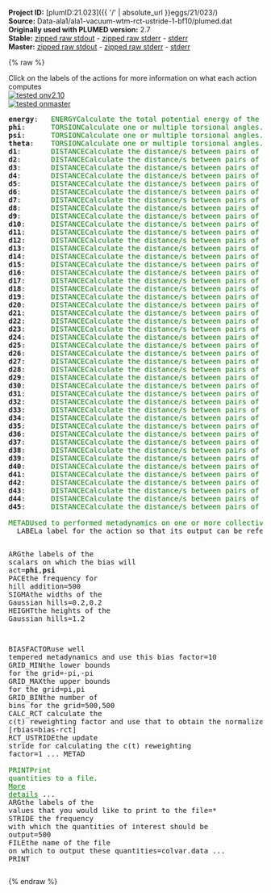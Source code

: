 **Project ID:** [plumID:21.023]({{ '/' | absolute_url }}eggs/21/023/)  
**Source:** Data-ala1/ala1-vacuum-wtm-rct-ustride-1-bf10/plumed.dat  
**Originally used with PLUMED version:** 2.7  
**Stable:** [zipped raw stdout](plumed.dat.plumed.stdout.txt.zip) - [zipped raw stderr](plumed.dat.plumed.stderr.txt.zip) - [stderr](plumed.dat.plumed.stderr)  
**Master:** [zipped raw stdout](plumed.dat.plumed_master.stdout.txt.zip) - [zipped raw stderr](plumed.dat.plumed_master.stderr.txt.zip) - [stderr](plumed.dat.plumed_master.stderr)  

{% raw %}
<div class="plumedpreheader">
<div class="headerInfo" id="value_details_data/Data-ala1/ala1-vacuum-wtm-rct-ustride-1-bf10/plumed.dat"> Click on the labels of the actions for more information on what each action computes </div>
<div class="containerBadge">
<div class="headerBadge"><a href="plumed.dat.plumed.stderr"><img src="https://img.shields.io/badge/v2.10-passing-green.svg" alt="tested onv2.10" /></a></div>
<div class="headerBadge"><a href="plumed.dat.plumed_master.stderr"><img src="https://img.shields.io/badge/master-passing-green.svg" alt="tested onmaster" /></a></div>
</div>
</div>
<pre class="plumedlisting">
<b name="data/Data-ala1/ala1-vacuum-wtm-rct-ustride-1-bf10/plumed.datenergy" onclick='showPath("data/Data-ala1/ala1-vacuum-wtm-rct-ustride-1-bf10/plumed.dat","data/Data-ala1/ala1-vacuum-wtm-rct-ustride-1-bf10/plumed.datenergy","data/Data-ala1/ala1-vacuum-wtm-rct-ustride-1-bf10/plumed.datenergy","brown")'>energy</b>:   <span class="plumedtooltip" style="color:green">ENERGY<span class="right">Calculate the total potential energy of the simulation box. <a href="https://www.plumed.org/doc-master/user-doc/html/ENERGY" style="color:green">More details</a><i></i></span></span>
<span style="display:none;" id="data/Data-ala1/ala1-vacuum-wtm-rct-ustride-1-bf10/plumed.datenergy">The ENERGY action with label <b>energy</b> calculates something</span><b name="data/Data-ala1/ala1-vacuum-wtm-rct-ustride-1-bf10/plumed.datphi" onclick='showPath("data/Data-ala1/ala1-vacuum-wtm-rct-ustride-1-bf10/plumed.dat","data/Data-ala1/ala1-vacuum-wtm-rct-ustride-1-bf10/plumed.datphi","data/Data-ala1/ala1-vacuum-wtm-rct-ustride-1-bf10/plumed.datphi","brown")'>phi</b>:      <span class="plumedtooltip" style="color:green">TORSION<span class="right">Calculate one or multiple torsional angles. <a href="https://www.plumed.org/doc-master/user-doc/html/TORSION" style="color:green">More details</a><i></i></span></span> <span class="plumedtooltip">ATOMS<span class="right">the four atoms involved in the torsional angle<i></i></span></span>=5,7,9,15    <span class="plumedtooltip">NOPBC<span class="right"> ignore the periodic boundary conditions when calculating distances<i></i></span></span>
<span style="display:none;" id="data/Data-ala1/ala1-vacuum-wtm-rct-ustride-1-bf10/plumed.datphi">The TORSION action with label <b>phi</b> calculates the following quantities:<table  align="center" frame="void" width="95%" cellpadding="5%"><tr><td width="5%"><b> Quantity </b>  </td><td><b> Description </b> </td></tr><tr><td width="5%">phi.value</td><td>the TORSION involving these atoms</td></tr></table></span><b name="data/Data-ala1/ala1-vacuum-wtm-rct-ustride-1-bf10/plumed.datpsi" onclick='showPath("data/Data-ala1/ala1-vacuum-wtm-rct-ustride-1-bf10/plumed.dat","data/Data-ala1/ala1-vacuum-wtm-rct-ustride-1-bf10/plumed.datpsi","data/Data-ala1/ala1-vacuum-wtm-rct-ustride-1-bf10/plumed.datpsi","brown")'>psi</b>:      <span class="plumedtooltip" style="color:green">TORSION<span class="right">Calculate one or multiple torsional angles. <a href="https://www.plumed.org/doc-master/user-doc/html/TORSION" style="color:green">More details</a><i></i></span></span> <span class="plumedtooltip">ATOMS<span class="right">the four atoms involved in the torsional angle<i></i></span></span>=7,9,15,17   <span class="plumedtooltip">NOPBC<span class="right"> ignore the periodic boundary conditions when calculating distances<i></i></span></span>
<span style="display:none;" id="data/Data-ala1/ala1-vacuum-wtm-rct-ustride-1-bf10/plumed.datpsi">The TORSION action with label <b>psi</b> calculates the following quantities:<table  align="center" frame="void" width="95%" cellpadding="5%"><tr><td width="5%"><b> Quantity </b>  </td><td><b> Description </b> </td></tr><tr><td width="5%">psi.value</td><td>the TORSION involving these atoms</td></tr></table></span><b name="data/Data-ala1/ala1-vacuum-wtm-rct-ustride-1-bf10/plumed.dattheta" onclick='showPath("data/Data-ala1/ala1-vacuum-wtm-rct-ustride-1-bf10/plumed.dat","data/Data-ala1/ala1-vacuum-wtm-rct-ustride-1-bf10/plumed.dattheta","data/Data-ala1/ala1-vacuum-wtm-rct-ustride-1-bf10/plumed.dattheta","brown")'>theta</b>:    <span class="plumedtooltip" style="color:green">TORSION<span class="right">Calculate one or multiple torsional angles. <a href="https://www.plumed.org/doc-master/user-doc/html/TORSION" style="color:green">More details</a><i></i></span></span> <span class="plumedtooltip">ATOMS<span class="right">the four atoms involved in the torsional angle<i></i></span></span>=6,5,7,9     <span class="plumedtooltip">NOPBC<span class="right"> ignore the periodic boundary conditions when calculating distances<i></i></span></span>
<span style="display:none;" id="data/Data-ala1/ala1-vacuum-wtm-rct-ustride-1-bf10/plumed.dattheta">The TORSION action with label <b>theta</b> calculates the following quantities:<table  align="center" frame="void" width="95%" cellpadding="5%"><tr><td width="5%"><b> Quantity </b>  </td><td><b> Description </b> </td></tr><tr><td width="5%">theta.value</td><td>the TORSION involving these atoms</td></tr></table></span><b name="data/Data-ala1/ala1-vacuum-wtm-rct-ustride-1-bf10/plumed.datd1" onclick='showPath("data/Data-ala1/ala1-vacuum-wtm-rct-ustride-1-bf10/plumed.dat","data/Data-ala1/ala1-vacuum-wtm-rct-ustride-1-bf10/plumed.datd1","data/Data-ala1/ala1-vacuum-wtm-rct-ustride-1-bf10/plumed.datd1","brown")'>d1</b>:       <span class="plumedtooltip" style="color:green">DISTANCE<span class="right">Calculate the distance/s between pairs of atoms. <a href="https://www.plumed.org/doc-master/user-doc/html/DISTANCE" style="color:green">More details</a><i></i></span></span> <span class="plumedtooltip">ATOMS<span class="right">the pair of atom that we are calculating the distance between<i></i></span></span>=2,5        <span class="plumedtooltip">NOPBC<span class="right"> ignore the periodic boundary conditions when calculating distances<i></i></span></span>
<span style="display:none;" id="data/Data-ala1/ala1-vacuum-wtm-rct-ustride-1-bf10/plumed.datd1">The DISTANCE action with label <b>d1</b> calculates the following quantities:<table  align="center" frame="void" width="95%" cellpadding="5%"><tr><td width="5%"><b> Quantity </b>  </td><td><b> Description </b> </td></tr><tr><td width="5%">d1.value</td><td>the DISTANCE between this pair of atoms</td></tr></table></span><b name="data/Data-ala1/ala1-vacuum-wtm-rct-ustride-1-bf10/plumed.datd2" onclick='showPath("data/Data-ala1/ala1-vacuum-wtm-rct-ustride-1-bf10/plumed.dat","data/Data-ala1/ala1-vacuum-wtm-rct-ustride-1-bf10/plumed.datd2","data/Data-ala1/ala1-vacuum-wtm-rct-ustride-1-bf10/plumed.datd2","brown")'>d2</b>:       <span class="plumedtooltip" style="color:green">DISTANCE<span class="right">Calculate the distance/s between pairs of atoms. <a href="https://www.plumed.org/doc-master/user-doc/html/DISTANCE" style="color:green">More details</a><i></i></span></span> <span class="plumedtooltip">ATOMS<span class="right">the pair of atom that we are calculating the distance between<i></i></span></span>=2,6        <span class="plumedtooltip">NOPBC<span class="right"> ignore the periodic boundary conditions when calculating distances<i></i></span></span>
<span style="display:none;" id="data/Data-ala1/ala1-vacuum-wtm-rct-ustride-1-bf10/plumed.datd2">The DISTANCE action with label <b>d2</b> calculates the following quantities:<table  align="center" frame="void" width="95%" cellpadding="5%"><tr><td width="5%"><b> Quantity </b>  </td><td><b> Description </b> </td></tr><tr><td width="5%">d2.value</td><td>the DISTANCE between this pair of atoms</td></tr></table></span><b name="data/Data-ala1/ala1-vacuum-wtm-rct-ustride-1-bf10/plumed.datd3" onclick='showPath("data/Data-ala1/ala1-vacuum-wtm-rct-ustride-1-bf10/plumed.dat","data/Data-ala1/ala1-vacuum-wtm-rct-ustride-1-bf10/plumed.datd3","data/Data-ala1/ala1-vacuum-wtm-rct-ustride-1-bf10/plumed.datd3","brown")'>d3</b>:       <span class="plumedtooltip" style="color:green">DISTANCE<span class="right">Calculate the distance/s between pairs of atoms. <a href="https://www.plumed.org/doc-master/user-doc/html/DISTANCE" style="color:green">More details</a><i></i></span></span> <span class="plumedtooltip">ATOMS<span class="right">the pair of atom that we are calculating the distance between<i></i></span></span>=2,7        <span class="plumedtooltip">NOPBC<span class="right"> ignore the periodic boundary conditions when calculating distances<i></i></span></span>
<span style="display:none;" id="data/Data-ala1/ala1-vacuum-wtm-rct-ustride-1-bf10/plumed.datd3">The DISTANCE action with label <b>d3</b> calculates the following quantities:<table  align="center" frame="void" width="95%" cellpadding="5%"><tr><td width="5%"><b> Quantity </b>  </td><td><b> Description </b> </td></tr><tr><td width="5%">d3.value</td><td>the DISTANCE between this pair of atoms</td></tr></table></span><b name="data/Data-ala1/ala1-vacuum-wtm-rct-ustride-1-bf10/plumed.datd4" onclick='showPath("data/Data-ala1/ala1-vacuum-wtm-rct-ustride-1-bf10/plumed.dat","data/Data-ala1/ala1-vacuum-wtm-rct-ustride-1-bf10/plumed.datd4","data/Data-ala1/ala1-vacuum-wtm-rct-ustride-1-bf10/plumed.datd4","brown")'>d4</b>:       <span class="plumedtooltip" style="color:green">DISTANCE<span class="right">Calculate the distance/s between pairs of atoms. <a href="https://www.plumed.org/doc-master/user-doc/html/DISTANCE" style="color:green">More details</a><i></i></span></span> <span class="plumedtooltip">ATOMS<span class="right">the pair of atom that we are calculating the distance between<i></i></span></span>=2,9        <span class="plumedtooltip">NOPBC<span class="right"> ignore the periodic boundary conditions when calculating distances<i></i></span></span>
<span style="display:none;" id="data/Data-ala1/ala1-vacuum-wtm-rct-ustride-1-bf10/plumed.datd4">The DISTANCE action with label <b>d4</b> calculates the following quantities:<table  align="center" frame="void" width="95%" cellpadding="5%"><tr><td width="5%"><b> Quantity </b>  </td><td><b> Description </b> </td></tr><tr><td width="5%">d4.value</td><td>the DISTANCE between this pair of atoms</td></tr></table></span><b name="data/Data-ala1/ala1-vacuum-wtm-rct-ustride-1-bf10/plumed.datd5" onclick='showPath("data/Data-ala1/ala1-vacuum-wtm-rct-ustride-1-bf10/plumed.dat","data/Data-ala1/ala1-vacuum-wtm-rct-ustride-1-bf10/plumed.datd5","data/Data-ala1/ala1-vacuum-wtm-rct-ustride-1-bf10/plumed.datd5","brown")'>d5</b>:       <span class="plumedtooltip" style="color:green">DISTANCE<span class="right">Calculate the distance/s between pairs of atoms. <a href="https://www.plumed.org/doc-master/user-doc/html/DISTANCE" style="color:green">More details</a><i></i></span></span> <span class="plumedtooltip">ATOMS<span class="right">the pair of atom that we are calculating the distance between<i></i></span></span>=2,11       <span class="plumedtooltip">NOPBC<span class="right"> ignore the periodic boundary conditions when calculating distances<i></i></span></span>
<span style="display:none;" id="data/Data-ala1/ala1-vacuum-wtm-rct-ustride-1-bf10/plumed.datd5">The DISTANCE action with label <b>d5</b> calculates the following quantities:<table  align="center" frame="void" width="95%" cellpadding="5%"><tr><td width="5%"><b> Quantity </b>  </td><td><b> Description </b> </td></tr><tr><td width="5%">d5.value</td><td>the DISTANCE between this pair of atoms</td></tr></table></span><b name="data/Data-ala1/ala1-vacuum-wtm-rct-ustride-1-bf10/plumed.datd6" onclick='showPath("data/Data-ala1/ala1-vacuum-wtm-rct-ustride-1-bf10/plumed.dat","data/Data-ala1/ala1-vacuum-wtm-rct-ustride-1-bf10/plumed.datd6","data/Data-ala1/ala1-vacuum-wtm-rct-ustride-1-bf10/plumed.datd6","brown")'>d6</b>:       <span class="plumedtooltip" style="color:green">DISTANCE<span class="right">Calculate the distance/s between pairs of atoms. <a href="https://www.plumed.org/doc-master/user-doc/html/DISTANCE" style="color:green">More details</a><i></i></span></span> <span class="plumedtooltip">ATOMS<span class="right">the pair of atom that we are calculating the distance between<i></i></span></span>=2,15       <span class="plumedtooltip">NOPBC<span class="right"> ignore the periodic boundary conditions when calculating distances<i></i></span></span>
<span style="display:none;" id="data/Data-ala1/ala1-vacuum-wtm-rct-ustride-1-bf10/plumed.datd6">The DISTANCE action with label <b>d6</b> calculates the following quantities:<table  align="center" frame="void" width="95%" cellpadding="5%"><tr><td width="5%"><b> Quantity </b>  </td><td><b> Description </b> </td></tr><tr><td width="5%">d6.value</td><td>the DISTANCE between this pair of atoms</td></tr></table></span><b name="data/Data-ala1/ala1-vacuum-wtm-rct-ustride-1-bf10/plumed.datd7" onclick='showPath("data/Data-ala1/ala1-vacuum-wtm-rct-ustride-1-bf10/plumed.dat","data/Data-ala1/ala1-vacuum-wtm-rct-ustride-1-bf10/plumed.datd7","data/Data-ala1/ala1-vacuum-wtm-rct-ustride-1-bf10/plumed.datd7","brown")'>d7</b>:       <span class="plumedtooltip" style="color:green">DISTANCE<span class="right">Calculate the distance/s between pairs of atoms. <a href="https://www.plumed.org/doc-master/user-doc/html/DISTANCE" style="color:green">More details</a><i></i></span></span> <span class="plumedtooltip">ATOMS<span class="right">the pair of atom that we are calculating the distance between<i></i></span></span>=2,16       <span class="plumedtooltip">NOPBC<span class="right"> ignore the periodic boundary conditions when calculating distances<i></i></span></span>
<span style="display:none;" id="data/Data-ala1/ala1-vacuum-wtm-rct-ustride-1-bf10/plumed.datd7">The DISTANCE action with label <b>d7</b> calculates the following quantities:<table  align="center" frame="void" width="95%" cellpadding="5%"><tr><td width="5%"><b> Quantity </b>  </td><td><b> Description </b> </td></tr><tr><td width="5%">d7.value</td><td>the DISTANCE between this pair of atoms</td></tr></table></span><b name="data/Data-ala1/ala1-vacuum-wtm-rct-ustride-1-bf10/plumed.datd8" onclick='showPath("data/Data-ala1/ala1-vacuum-wtm-rct-ustride-1-bf10/plumed.dat","data/Data-ala1/ala1-vacuum-wtm-rct-ustride-1-bf10/plumed.datd8","data/Data-ala1/ala1-vacuum-wtm-rct-ustride-1-bf10/plumed.datd8","brown")'>d8</b>:       <span class="plumedtooltip" style="color:green">DISTANCE<span class="right">Calculate the distance/s between pairs of atoms. <a href="https://www.plumed.org/doc-master/user-doc/html/DISTANCE" style="color:green">More details</a><i></i></span></span> <span class="plumedtooltip">ATOMS<span class="right">the pair of atom that we are calculating the distance between<i></i></span></span>=2,17       <span class="plumedtooltip">NOPBC<span class="right"> ignore the periodic boundary conditions when calculating distances<i></i></span></span>
<span style="display:none;" id="data/Data-ala1/ala1-vacuum-wtm-rct-ustride-1-bf10/plumed.datd8">The DISTANCE action with label <b>d8</b> calculates the following quantities:<table  align="center" frame="void" width="95%" cellpadding="5%"><tr><td width="5%"><b> Quantity </b>  </td><td><b> Description </b> </td></tr><tr><td width="5%">d8.value</td><td>the DISTANCE between this pair of atoms</td></tr></table></span><b name="data/Data-ala1/ala1-vacuum-wtm-rct-ustride-1-bf10/plumed.datd9" onclick='showPath("data/Data-ala1/ala1-vacuum-wtm-rct-ustride-1-bf10/plumed.dat","data/Data-ala1/ala1-vacuum-wtm-rct-ustride-1-bf10/plumed.datd9","data/Data-ala1/ala1-vacuum-wtm-rct-ustride-1-bf10/plumed.datd9","brown")'>d9</b>:       <span class="plumedtooltip" style="color:green">DISTANCE<span class="right">Calculate the distance/s between pairs of atoms. <a href="https://www.plumed.org/doc-master/user-doc/html/DISTANCE" style="color:green">More details</a><i></i></span></span> <span class="plumedtooltip">ATOMS<span class="right">the pair of atom that we are calculating the distance between<i></i></span></span>=2,19       <span class="plumedtooltip">NOPBC<span class="right"> ignore the periodic boundary conditions when calculating distances<i></i></span></span>
<span style="display:none;" id="data/Data-ala1/ala1-vacuum-wtm-rct-ustride-1-bf10/plumed.datd9">The DISTANCE action with label <b>d9</b> calculates the following quantities:<table  align="center" frame="void" width="95%" cellpadding="5%"><tr><td width="5%"><b> Quantity </b>  </td><td><b> Description </b> </td></tr><tr><td width="5%">d9.value</td><td>the DISTANCE between this pair of atoms</td></tr></table></span><b name="data/Data-ala1/ala1-vacuum-wtm-rct-ustride-1-bf10/plumed.datd10" onclick='showPath("data/Data-ala1/ala1-vacuum-wtm-rct-ustride-1-bf10/plumed.dat","data/Data-ala1/ala1-vacuum-wtm-rct-ustride-1-bf10/plumed.datd10","data/Data-ala1/ala1-vacuum-wtm-rct-ustride-1-bf10/plumed.datd10","brown")'>d10</b>:      <span class="plumedtooltip" style="color:green">DISTANCE<span class="right">Calculate the distance/s between pairs of atoms. <a href="https://www.plumed.org/doc-master/user-doc/html/DISTANCE" style="color:green">More details</a><i></i></span></span> <span class="plumedtooltip">ATOMS<span class="right">the pair of atom that we are calculating the distance between<i></i></span></span>=5,6        <span class="plumedtooltip">NOPBC<span class="right"> ignore the periodic boundary conditions when calculating distances<i></i></span></span>
<span style="display:none;" id="data/Data-ala1/ala1-vacuum-wtm-rct-ustride-1-bf10/plumed.datd10">The DISTANCE action with label <b>d10</b> calculates the following quantities:<table  align="center" frame="void" width="95%" cellpadding="5%"><tr><td width="5%"><b> Quantity </b>  </td><td><b> Description </b> </td></tr><tr><td width="5%">d10.value</td><td>the DISTANCE between this pair of atoms</td></tr></table></span><b name="data/Data-ala1/ala1-vacuum-wtm-rct-ustride-1-bf10/plumed.datd11" onclick='showPath("data/Data-ala1/ala1-vacuum-wtm-rct-ustride-1-bf10/plumed.dat","data/Data-ala1/ala1-vacuum-wtm-rct-ustride-1-bf10/plumed.datd11","data/Data-ala1/ala1-vacuum-wtm-rct-ustride-1-bf10/plumed.datd11","brown")'>d11</b>:      <span class="plumedtooltip" style="color:green">DISTANCE<span class="right">Calculate the distance/s between pairs of atoms. <a href="https://www.plumed.org/doc-master/user-doc/html/DISTANCE" style="color:green">More details</a><i></i></span></span> <span class="plumedtooltip">ATOMS<span class="right">the pair of atom that we are calculating the distance between<i></i></span></span>=5,7        <span class="plumedtooltip">NOPBC<span class="right"> ignore the periodic boundary conditions when calculating distances<i></i></span></span>
<span style="display:none;" id="data/Data-ala1/ala1-vacuum-wtm-rct-ustride-1-bf10/plumed.datd11">The DISTANCE action with label <b>d11</b> calculates the following quantities:<table  align="center" frame="void" width="95%" cellpadding="5%"><tr><td width="5%"><b> Quantity </b>  </td><td><b> Description </b> </td></tr><tr><td width="5%">d11.value</td><td>the DISTANCE between this pair of atoms</td></tr></table></span><b name="data/Data-ala1/ala1-vacuum-wtm-rct-ustride-1-bf10/plumed.datd12" onclick='showPath("data/Data-ala1/ala1-vacuum-wtm-rct-ustride-1-bf10/plumed.dat","data/Data-ala1/ala1-vacuum-wtm-rct-ustride-1-bf10/plumed.datd12","data/Data-ala1/ala1-vacuum-wtm-rct-ustride-1-bf10/plumed.datd12","brown")'>d12</b>:      <span class="plumedtooltip" style="color:green">DISTANCE<span class="right">Calculate the distance/s between pairs of atoms. <a href="https://www.plumed.org/doc-master/user-doc/html/DISTANCE" style="color:green">More details</a><i></i></span></span> <span class="plumedtooltip">ATOMS<span class="right">the pair of atom that we are calculating the distance between<i></i></span></span>=5,9        <span class="plumedtooltip">NOPBC<span class="right"> ignore the periodic boundary conditions when calculating distances<i></i></span></span>
<span style="display:none;" id="data/Data-ala1/ala1-vacuum-wtm-rct-ustride-1-bf10/plumed.datd12">The DISTANCE action with label <b>d12</b> calculates the following quantities:<table  align="center" frame="void" width="95%" cellpadding="5%"><tr><td width="5%"><b> Quantity </b>  </td><td><b> Description </b> </td></tr><tr><td width="5%">d12.value</td><td>the DISTANCE between this pair of atoms</td></tr></table></span><b name="data/Data-ala1/ala1-vacuum-wtm-rct-ustride-1-bf10/plumed.datd13" onclick='showPath("data/Data-ala1/ala1-vacuum-wtm-rct-ustride-1-bf10/plumed.dat","data/Data-ala1/ala1-vacuum-wtm-rct-ustride-1-bf10/plumed.datd13","data/Data-ala1/ala1-vacuum-wtm-rct-ustride-1-bf10/plumed.datd13","brown")'>d13</b>:      <span class="plumedtooltip" style="color:green">DISTANCE<span class="right">Calculate the distance/s between pairs of atoms. <a href="https://www.plumed.org/doc-master/user-doc/html/DISTANCE" style="color:green">More details</a><i></i></span></span> <span class="plumedtooltip">ATOMS<span class="right">the pair of atom that we are calculating the distance between<i></i></span></span>=5,11       <span class="plumedtooltip">NOPBC<span class="right"> ignore the periodic boundary conditions when calculating distances<i></i></span></span>
<span style="display:none;" id="data/Data-ala1/ala1-vacuum-wtm-rct-ustride-1-bf10/plumed.datd13">The DISTANCE action with label <b>d13</b> calculates the following quantities:<table  align="center" frame="void" width="95%" cellpadding="5%"><tr><td width="5%"><b> Quantity </b>  </td><td><b> Description </b> </td></tr><tr><td width="5%">d13.value</td><td>the DISTANCE between this pair of atoms</td></tr></table></span><b name="data/Data-ala1/ala1-vacuum-wtm-rct-ustride-1-bf10/plumed.datd14" onclick='showPath("data/Data-ala1/ala1-vacuum-wtm-rct-ustride-1-bf10/plumed.dat","data/Data-ala1/ala1-vacuum-wtm-rct-ustride-1-bf10/plumed.datd14","data/Data-ala1/ala1-vacuum-wtm-rct-ustride-1-bf10/plumed.datd14","brown")'>d14</b>:      <span class="plumedtooltip" style="color:green">DISTANCE<span class="right">Calculate the distance/s between pairs of atoms. <a href="https://www.plumed.org/doc-master/user-doc/html/DISTANCE" style="color:green">More details</a><i></i></span></span> <span class="plumedtooltip">ATOMS<span class="right">the pair of atom that we are calculating the distance between<i></i></span></span>=5,15       <span class="plumedtooltip">NOPBC<span class="right"> ignore the periodic boundary conditions when calculating distances<i></i></span></span>
<span style="display:none;" id="data/Data-ala1/ala1-vacuum-wtm-rct-ustride-1-bf10/plumed.datd14">The DISTANCE action with label <b>d14</b> calculates the following quantities:<table  align="center" frame="void" width="95%" cellpadding="5%"><tr><td width="5%"><b> Quantity </b>  </td><td><b> Description </b> </td></tr><tr><td width="5%">d14.value</td><td>the DISTANCE between this pair of atoms</td></tr></table></span><b name="data/Data-ala1/ala1-vacuum-wtm-rct-ustride-1-bf10/plumed.datd15" onclick='showPath("data/Data-ala1/ala1-vacuum-wtm-rct-ustride-1-bf10/plumed.dat","data/Data-ala1/ala1-vacuum-wtm-rct-ustride-1-bf10/plumed.datd15","data/Data-ala1/ala1-vacuum-wtm-rct-ustride-1-bf10/plumed.datd15","brown")'>d15</b>:      <span class="plumedtooltip" style="color:green">DISTANCE<span class="right">Calculate the distance/s between pairs of atoms. <a href="https://www.plumed.org/doc-master/user-doc/html/DISTANCE" style="color:green">More details</a><i></i></span></span> <span class="plumedtooltip">ATOMS<span class="right">the pair of atom that we are calculating the distance between<i></i></span></span>=5,16       <span class="plumedtooltip">NOPBC<span class="right"> ignore the periodic boundary conditions when calculating distances<i></i></span></span>
<span style="display:none;" id="data/Data-ala1/ala1-vacuum-wtm-rct-ustride-1-bf10/plumed.datd15">The DISTANCE action with label <b>d15</b> calculates the following quantities:<table  align="center" frame="void" width="95%" cellpadding="5%"><tr><td width="5%"><b> Quantity </b>  </td><td><b> Description </b> </td></tr><tr><td width="5%">d15.value</td><td>the DISTANCE between this pair of atoms</td></tr></table></span><b name="data/Data-ala1/ala1-vacuum-wtm-rct-ustride-1-bf10/plumed.datd16" onclick='showPath("data/Data-ala1/ala1-vacuum-wtm-rct-ustride-1-bf10/plumed.dat","data/Data-ala1/ala1-vacuum-wtm-rct-ustride-1-bf10/plumed.datd16","data/Data-ala1/ala1-vacuum-wtm-rct-ustride-1-bf10/plumed.datd16","brown")'>d16</b>:      <span class="plumedtooltip" style="color:green">DISTANCE<span class="right">Calculate the distance/s between pairs of atoms. <a href="https://www.plumed.org/doc-master/user-doc/html/DISTANCE" style="color:green">More details</a><i></i></span></span> <span class="plumedtooltip">ATOMS<span class="right">the pair of atom that we are calculating the distance between<i></i></span></span>=5,17       <span class="plumedtooltip">NOPBC<span class="right"> ignore the periodic boundary conditions when calculating distances<i></i></span></span>
<span style="display:none;" id="data/Data-ala1/ala1-vacuum-wtm-rct-ustride-1-bf10/plumed.datd16">The DISTANCE action with label <b>d16</b> calculates the following quantities:<table  align="center" frame="void" width="95%" cellpadding="5%"><tr><td width="5%"><b> Quantity </b>  </td><td><b> Description </b> </td></tr><tr><td width="5%">d16.value</td><td>the DISTANCE between this pair of atoms</td></tr></table></span><b name="data/Data-ala1/ala1-vacuum-wtm-rct-ustride-1-bf10/plumed.datd17" onclick='showPath("data/Data-ala1/ala1-vacuum-wtm-rct-ustride-1-bf10/plumed.dat","data/Data-ala1/ala1-vacuum-wtm-rct-ustride-1-bf10/plumed.datd17","data/Data-ala1/ala1-vacuum-wtm-rct-ustride-1-bf10/plumed.datd17","brown")'>d17</b>:      <span class="plumedtooltip" style="color:green">DISTANCE<span class="right">Calculate the distance/s between pairs of atoms. <a href="https://www.plumed.org/doc-master/user-doc/html/DISTANCE" style="color:green">More details</a><i></i></span></span> <span class="plumedtooltip">ATOMS<span class="right">the pair of atom that we are calculating the distance between<i></i></span></span>=5,19       <span class="plumedtooltip">NOPBC<span class="right"> ignore the periodic boundary conditions when calculating distances<i></i></span></span>
<span style="display:none;" id="data/Data-ala1/ala1-vacuum-wtm-rct-ustride-1-bf10/plumed.datd17">The DISTANCE action with label <b>d17</b> calculates the following quantities:<table  align="center" frame="void" width="95%" cellpadding="5%"><tr><td width="5%"><b> Quantity </b>  </td><td><b> Description </b> </td></tr><tr><td width="5%">d17.value</td><td>the DISTANCE between this pair of atoms</td></tr></table></span><b name="data/Data-ala1/ala1-vacuum-wtm-rct-ustride-1-bf10/plumed.datd18" onclick='showPath("data/Data-ala1/ala1-vacuum-wtm-rct-ustride-1-bf10/plumed.dat","data/Data-ala1/ala1-vacuum-wtm-rct-ustride-1-bf10/plumed.datd18","data/Data-ala1/ala1-vacuum-wtm-rct-ustride-1-bf10/plumed.datd18","brown")'>d18</b>:      <span class="plumedtooltip" style="color:green">DISTANCE<span class="right">Calculate the distance/s between pairs of atoms. <a href="https://www.plumed.org/doc-master/user-doc/html/DISTANCE" style="color:green">More details</a><i></i></span></span> <span class="plumedtooltip">ATOMS<span class="right">the pair of atom that we are calculating the distance between<i></i></span></span>=6,7        <span class="plumedtooltip">NOPBC<span class="right"> ignore the periodic boundary conditions when calculating distances<i></i></span></span>
<span style="display:none;" id="data/Data-ala1/ala1-vacuum-wtm-rct-ustride-1-bf10/plumed.datd18">The DISTANCE action with label <b>d18</b> calculates the following quantities:<table  align="center" frame="void" width="95%" cellpadding="5%"><tr><td width="5%"><b> Quantity </b>  </td><td><b> Description </b> </td></tr><tr><td width="5%">d18.value</td><td>the DISTANCE between this pair of atoms</td></tr></table></span><b name="data/Data-ala1/ala1-vacuum-wtm-rct-ustride-1-bf10/plumed.datd19" onclick='showPath("data/Data-ala1/ala1-vacuum-wtm-rct-ustride-1-bf10/plumed.dat","data/Data-ala1/ala1-vacuum-wtm-rct-ustride-1-bf10/plumed.datd19","data/Data-ala1/ala1-vacuum-wtm-rct-ustride-1-bf10/plumed.datd19","brown")'>d19</b>:      <span class="plumedtooltip" style="color:green">DISTANCE<span class="right">Calculate the distance/s between pairs of atoms. <a href="https://www.plumed.org/doc-master/user-doc/html/DISTANCE" style="color:green">More details</a><i></i></span></span> <span class="plumedtooltip">ATOMS<span class="right">the pair of atom that we are calculating the distance between<i></i></span></span>=6,9        <span class="plumedtooltip">NOPBC<span class="right"> ignore the periodic boundary conditions when calculating distances<i></i></span></span>
<span style="display:none;" id="data/Data-ala1/ala1-vacuum-wtm-rct-ustride-1-bf10/plumed.datd19">The DISTANCE action with label <b>d19</b> calculates the following quantities:<table  align="center" frame="void" width="95%" cellpadding="5%"><tr><td width="5%"><b> Quantity </b>  </td><td><b> Description </b> </td></tr><tr><td width="5%">d19.value</td><td>the DISTANCE between this pair of atoms</td></tr></table></span><b name="data/Data-ala1/ala1-vacuum-wtm-rct-ustride-1-bf10/plumed.datd20" onclick='showPath("data/Data-ala1/ala1-vacuum-wtm-rct-ustride-1-bf10/plumed.dat","data/Data-ala1/ala1-vacuum-wtm-rct-ustride-1-bf10/plumed.datd20","data/Data-ala1/ala1-vacuum-wtm-rct-ustride-1-bf10/plumed.datd20","brown")'>d20</b>:      <span class="plumedtooltip" style="color:green">DISTANCE<span class="right">Calculate the distance/s between pairs of atoms. <a href="https://www.plumed.org/doc-master/user-doc/html/DISTANCE" style="color:green">More details</a><i></i></span></span> <span class="plumedtooltip">ATOMS<span class="right">the pair of atom that we are calculating the distance between<i></i></span></span>=6,11       <span class="plumedtooltip">NOPBC<span class="right"> ignore the periodic boundary conditions when calculating distances<i></i></span></span>
<span style="display:none;" id="data/Data-ala1/ala1-vacuum-wtm-rct-ustride-1-bf10/plumed.datd20">The DISTANCE action with label <b>d20</b> calculates the following quantities:<table  align="center" frame="void" width="95%" cellpadding="5%"><tr><td width="5%"><b> Quantity </b>  </td><td><b> Description </b> </td></tr><tr><td width="5%">d20.value</td><td>the DISTANCE between this pair of atoms</td></tr></table></span><b name="data/Data-ala1/ala1-vacuum-wtm-rct-ustride-1-bf10/plumed.datd21" onclick='showPath("data/Data-ala1/ala1-vacuum-wtm-rct-ustride-1-bf10/plumed.dat","data/Data-ala1/ala1-vacuum-wtm-rct-ustride-1-bf10/plumed.datd21","data/Data-ala1/ala1-vacuum-wtm-rct-ustride-1-bf10/plumed.datd21","brown")'>d21</b>:      <span class="plumedtooltip" style="color:green">DISTANCE<span class="right">Calculate the distance/s between pairs of atoms. <a href="https://www.plumed.org/doc-master/user-doc/html/DISTANCE" style="color:green">More details</a><i></i></span></span> <span class="plumedtooltip">ATOMS<span class="right">the pair of atom that we are calculating the distance between<i></i></span></span>=6,15       <span class="plumedtooltip">NOPBC<span class="right"> ignore the periodic boundary conditions when calculating distances<i></i></span></span>
<span style="display:none;" id="data/Data-ala1/ala1-vacuum-wtm-rct-ustride-1-bf10/plumed.datd21">The DISTANCE action with label <b>d21</b> calculates the following quantities:<table  align="center" frame="void" width="95%" cellpadding="5%"><tr><td width="5%"><b> Quantity </b>  </td><td><b> Description </b> </td></tr><tr><td width="5%">d21.value</td><td>the DISTANCE between this pair of atoms</td></tr></table></span><b name="data/Data-ala1/ala1-vacuum-wtm-rct-ustride-1-bf10/plumed.datd22" onclick='showPath("data/Data-ala1/ala1-vacuum-wtm-rct-ustride-1-bf10/plumed.dat","data/Data-ala1/ala1-vacuum-wtm-rct-ustride-1-bf10/plumed.datd22","data/Data-ala1/ala1-vacuum-wtm-rct-ustride-1-bf10/plumed.datd22","brown")'>d22</b>:      <span class="plumedtooltip" style="color:green">DISTANCE<span class="right">Calculate the distance/s between pairs of atoms. <a href="https://www.plumed.org/doc-master/user-doc/html/DISTANCE" style="color:green">More details</a><i></i></span></span> <span class="plumedtooltip">ATOMS<span class="right">the pair of atom that we are calculating the distance between<i></i></span></span>=6,16       <span class="plumedtooltip">NOPBC<span class="right"> ignore the periodic boundary conditions when calculating distances<i></i></span></span>
<span style="display:none;" id="data/Data-ala1/ala1-vacuum-wtm-rct-ustride-1-bf10/plumed.datd22">The DISTANCE action with label <b>d22</b> calculates the following quantities:<table  align="center" frame="void" width="95%" cellpadding="5%"><tr><td width="5%"><b> Quantity </b>  </td><td><b> Description </b> </td></tr><tr><td width="5%">d22.value</td><td>the DISTANCE between this pair of atoms</td></tr></table></span><b name="data/Data-ala1/ala1-vacuum-wtm-rct-ustride-1-bf10/plumed.datd23" onclick='showPath("data/Data-ala1/ala1-vacuum-wtm-rct-ustride-1-bf10/plumed.dat","data/Data-ala1/ala1-vacuum-wtm-rct-ustride-1-bf10/plumed.datd23","data/Data-ala1/ala1-vacuum-wtm-rct-ustride-1-bf10/plumed.datd23","brown")'>d23</b>:      <span class="plumedtooltip" style="color:green">DISTANCE<span class="right">Calculate the distance/s between pairs of atoms. <a href="https://www.plumed.org/doc-master/user-doc/html/DISTANCE" style="color:green">More details</a><i></i></span></span> <span class="plumedtooltip">ATOMS<span class="right">the pair of atom that we are calculating the distance between<i></i></span></span>=6,17       <span class="plumedtooltip">NOPBC<span class="right"> ignore the periodic boundary conditions when calculating distances<i></i></span></span>
<span style="display:none;" id="data/Data-ala1/ala1-vacuum-wtm-rct-ustride-1-bf10/plumed.datd23">The DISTANCE action with label <b>d23</b> calculates the following quantities:<table  align="center" frame="void" width="95%" cellpadding="5%"><tr><td width="5%"><b> Quantity </b>  </td><td><b> Description </b> </td></tr><tr><td width="5%">d23.value</td><td>the DISTANCE between this pair of atoms</td></tr></table></span><b name="data/Data-ala1/ala1-vacuum-wtm-rct-ustride-1-bf10/plumed.datd24" onclick='showPath("data/Data-ala1/ala1-vacuum-wtm-rct-ustride-1-bf10/plumed.dat","data/Data-ala1/ala1-vacuum-wtm-rct-ustride-1-bf10/plumed.datd24","data/Data-ala1/ala1-vacuum-wtm-rct-ustride-1-bf10/plumed.datd24","brown")'>d24</b>:      <span class="plumedtooltip" style="color:green">DISTANCE<span class="right">Calculate the distance/s between pairs of atoms. <a href="https://www.plumed.org/doc-master/user-doc/html/DISTANCE" style="color:green">More details</a><i></i></span></span> <span class="plumedtooltip">ATOMS<span class="right">the pair of atom that we are calculating the distance between<i></i></span></span>=6,19       <span class="plumedtooltip">NOPBC<span class="right"> ignore the periodic boundary conditions when calculating distances<i></i></span></span>
<span style="display:none;" id="data/Data-ala1/ala1-vacuum-wtm-rct-ustride-1-bf10/plumed.datd24">The DISTANCE action with label <b>d24</b> calculates the following quantities:<table  align="center" frame="void" width="95%" cellpadding="5%"><tr><td width="5%"><b> Quantity </b>  </td><td><b> Description </b> </td></tr><tr><td width="5%">d24.value</td><td>the DISTANCE between this pair of atoms</td></tr></table></span><b name="data/Data-ala1/ala1-vacuum-wtm-rct-ustride-1-bf10/plumed.datd25" onclick='showPath("data/Data-ala1/ala1-vacuum-wtm-rct-ustride-1-bf10/plumed.dat","data/Data-ala1/ala1-vacuum-wtm-rct-ustride-1-bf10/plumed.datd25","data/Data-ala1/ala1-vacuum-wtm-rct-ustride-1-bf10/plumed.datd25","brown")'>d25</b>:      <span class="plumedtooltip" style="color:green">DISTANCE<span class="right">Calculate the distance/s between pairs of atoms. <a href="https://www.plumed.org/doc-master/user-doc/html/DISTANCE" style="color:green">More details</a><i></i></span></span> <span class="plumedtooltip">ATOMS<span class="right">the pair of atom that we are calculating the distance between<i></i></span></span>=7,9        <span class="plumedtooltip">NOPBC<span class="right"> ignore the periodic boundary conditions when calculating distances<i></i></span></span>
<span style="display:none;" id="data/Data-ala1/ala1-vacuum-wtm-rct-ustride-1-bf10/plumed.datd25">The DISTANCE action with label <b>d25</b> calculates the following quantities:<table  align="center" frame="void" width="95%" cellpadding="5%"><tr><td width="5%"><b> Quantity </b>  </td><td><b> Description </b> </td></tr><tr><td width="5%">d25.value</td><td>the DISTANCE between this pair of atoms</td></tr></table></span><b name="data/Data-ala1/ala1-vacuum-wtm-rct-ustride-1-bf10/plumed.datd26" onclick='showPath("data/Data-ala1/ala1-vacuum-wtm-rct-ustride-1-bf10/plumed.dat","data/Data-ala1/ala1-vacuum-wtm-rct-ustride-1-bf10/plumed.datd26","data/Data-ala1/ala1-vacuum-wtm-rct-ustride-1-bf10/plumed.datd26","brown")'>d26</b>:      <span class="plumedtooltip" style="color:green">DISTANCE<span class="right">Calculate the distance/s between pairs of atoms. <a href="https://www.plumed.org/doc-master/user-doc/html/DISTANCE" style="color:green">More details</a><i></i></span></span> <span class="plumedtooltip">ATOMS<span class="right">the pair of atom that we are calculating the distance between<i></i></span></span>=7,11       <span class="plumedtooltip">NOPBC<span class="right"> ignore the periodic boundary conditions when calculating distances<i></i></span></span>
<span style="display:none;" id="data/Data-ala1/ala1-vacuum-wtm-rct-ustride-1-bf10/plumed.datd26">The DISTANCE action with label <b>d26</b> calculates the following quantities:<table  align="center" frame="void" width="95%" cellpadding="5%"><tr><td width="5%"><b> Quantity </b>  </td><td><b> Description </b> </td></tr><tr><td width="5%">d26.value</td><td>the DISTANCE between this pair of atoms</td></tr></table></span><b name="data/Data-ala1/ala1-vacuum-wtm-rct-ustride-1-bf10/plumed.datd27" onclick='showPath("data/Data-ala1/ala1-vacuum-wtm-rct-ustride-1-bf10/plumed.dat","data/Data-ala1/ala1-vacuum-wtm-rct-ustride-1-bf10/plumed.datd27","data/Data-ala1/ala1-vacuum-wtm-rct-ustride-1-bf10/plumed.datd27","brown")'>d27</b>:      <span class="plumedtooltip" style="color:green">DISTANCE<span class="right">Calculate the distance/s between pairs of atoms. <a href="https://www.plumed.org/doc-master/user-doc/html/DISTANCE" style="color:green">More details</a><i></i></span></span> <span class="plumedtooltip">ATOMS<span class="right">the pair of atom that we are calculating the distance between<i></i></span></span>=7,15       <span class="plumedtooltip">NOPBC<span class="right"> ignore the periodic boundary conditions when calculating distances<i></i></span></span>
<span style="display:none;" id="data/Data-ala1/ala1-vacuum-wtm-rct-ustride-1-bf10/plumed.datd27">The DISTANCE action with label <b>d27</b> calculates the following quantities:<table  align="center" frame="void" width="95%" cellpadding="5%"><tr><td width="5%"><b> Quantity </b>  </td><td><b> Description </b> </td></tr><tr><td width="5%">d27.value</td><td>the DISTANCE between this pair of atoms</td></tr></table></span><b name="data/Data-ala1/ala1-vacuum-wtm-rct-ustride-1-bf10/plumed.datd28" onclick='showPath("data/Data-ala1/ala1-vacuum-wtm-rct-ustride-1-bf10/plumed.dat","data/Data-ala1/ala1-vacuum-wtm-rct-ustride-1-bf10/plumed.datd28","data/Data-ala1/ala1-vacuum-wtm-rct-ustride-1-bf10/plumed.datd28","brown")'>d28</b>:      <span class="plumedtooltip" style="color:green">DISTANCE<span class="right">Calculate the distance/s between pairs of atoms. <a href="https://www.plumed.org/doc-master/user-doc/html/DISTANCE" style="color:green">More details</a><i></i></span></span> <span class="plumedtooltip">ATOMS<span class="right">the pair of atom that we are calculating the distance between<i></i></span></span>=7,16       <span class="plumedtooltip">NOPBC<span class="right"> ignore the periodic boundary conditions when calculating distances<i></i></span></span>
<span style="display:none;" id="data/Data-ala1/ala1-vacuum-wtm-rct-ustride-1-bf10/plumed.datd28">The DISTANCE action with label <b>d28</b> calculates the following quantities:<table  align="center" frame="void" width="95%" cellpadding="5%"><tr><td width="5%"><b> Quantity </b>  </td><td><b> Description </b> </td></tr><tr><td width="5%">d28.value</td><td>the DISTANCE between this pair of atoms</td></tr></table></span><b name="data/Data-ala1/ala1-vacuum-wtm-rct-ustride-1-bf10/plumed.datd29" onclick='showPath("data/Data-ala1/ala1-vacuum-wtm-rct-ustride-1-bf10/plumed.dat","data/Data-ala1/ala1-vacuum-wtm-rct-ustride-1-bf10/plumed.datd29","data/Data-ala1/ala1-vacuum-wtm-rct-ustride-1-bf10/plumed.datd29","brown")'>d29</b>:      <span class="plumedtooltip" style="color:green">DISTANCE<span class="right">Calculate the distance/s between pairs of atoms. <a href="https://www.plumed.org/doc-master/user-doc/html/DISTANCE" style="color:green">More details</a><i></i></span></span> <span class="plumedtooltip">ATOMS<span class="right">the pair of atom that we are calculating the distance between<i></i></span></span>=7,17       <span class="plumedtooltip">NOPBC<span class="right"> ignore the periodic boundary conditions when calculating distances<i></i></span></span>
<span style="display:none;" id="data/Data-ala1/ala1-vacuum-wtm-rct-ustride-1-bf10/plumed.datd29">The DISTANCE action with label <b>d29</b> calculates the following quantities:<table  align="center" frame="void" width="95%" cellpadding="5%"><tr><td width="5%"><b> Quantity </b>  </td><td><b> Description </b> </td></tr><tr><td width="5%">d29.value</td><td>the DISTANCE between this pair of atoms</td></tr></table></span><b name="data/Data-ala1/ala1-vacuum-wtm-rct-ustride-1-bf10/plumed.datd30" onclick='showPath("data/Data-ala1/ala1-vacuum-wtm-rct-ustride-1-bf10/plumed.dat","data/Data-ala1/ala1-vacuum-wtm-rct-ustride-1-bf10/plumed.datd30","data/Data-ala1/ala1-vacuum-wtm-rct-ustride-1-bf10/plumed.datd30","brown")'>d30</b>:      <span class="plumedtooltip" style="color:green">DISTANCE<span class="right">Calculate the distance/s between pairs of atoms. <a href="https://www.plumed.org/doc-master/user-doc/html/DISTANCE" style="color:green">More details</a><i></i></span></span> <span class="plumedtooltip">ATOMS<span class="right">the pair of atom that we are calculating the distance between<i></i></span></span>=7,19       <span class="plumedtooltip">NOPBC<span class="right"> ignore the periodic boundary conditions when calculating distances<i></i></span></span>
<span style="display:none;" id="data/Data-ala1/ala1-vacuum-wtm-rct-ustride-1-bf10/plumed.datd30">The DISTANCE action with label <b>d30</b> calculates the following quantities:<table  align="center" frame="void" width="95%" cellpadding="5%"><tr><td width="5%"><b> Quantity </b>  </td><td><b> Description </b> </td></tr><tr><td width="5%">d30.value</td><td>the DISTANCE between this pair of atoms</td></tr></table></span><b name="data/Data-ala1/ala1-vacuum-wtm-rct-ustride-1-bf10/plumed.datd31" onclick='showPath("data/Data-ala1/ala1-vacuum-wtm-rct-ustride-1-bf10/plumed.dat","data/Data-ala1/ala1-vacuum-wtm-rct-ustride-1-bf10/plumed.datd31","data/Data-ala1/ala1-vacuum-wtm-rct-ustride-1-bf10/plumed.datd31","brown")'>d31</b>:      <span class="plumedtooltip" style="color:green">DISTANCE<span class="right">Calculate the distance/s between pairs of atoms. <a href="https://www.plumed.org/doc-master/user-doc/html/DISTANCE" style="color:green">More details</a><i></i></span></span> <span class="plumedtooltip">ATOMS<span class="right">the pair of atom that we are calculating the distance between<i></i></span></span>=9,11       <span class="plumedtooltip">NOPBC<span class="right"> ignore the periodic boundary conditions when calculating distances<i></i></span></span>
<span style="display:none;" id="data/Data-ala1/ala1-vacuum-wtm-rct-ustride-1-bf10/plumed.datd31">The DISTANCE action with label <b>d31</b> calculates the following quantities:<table  align="center" frame="void" width="95%" cellpadding="5%"><tr><td width="5%"><b> Quantity </b>  </td><td><b> Description </b> </td></tr><tr><td width="5%">d31.value</td><td>the DISTANCE between this pair of atoms</td></tr></table></span><b name="data/Data-ala1/ala1-vacuum-wtm-rct-ustride-1-bf10/plumed.datd32" onclick='showPath("data/Data-ala1/ala1-vacuum-wtm-rct-ustride-1-bf10/plumed.dat","data/Data-ala1/ala1-vacuum-wtm-rct-ustride-1-bf10/plumed.datd32","data/Data-ala1/ala1-vacuum-wtm-rct-ustride-1-bf10/plumed.datd32","brown")'>d32</b>:      <span class="plumedtooltip" style="color:green">DISTANCE<span class="right">Calculate the distance/s between pairs of atoms. <a href="https://www.plumed.org/doc-master/user-doc/html/DISTANCE" style="color:green">More details</a><i></i></span></span> <span class="plumedtooltip">ATOMS<span class="right">the pair of atom that we are calculating the distance between<i></i></span></span>=9,15       <span class="plumedtooltip">NOPBC<span class="right"> ignore the periodic boundary conditions when calculating distances<i></i></span></span>
<span style="display:none;" id="data/Data-ala1/ala1-vacuum-wtm-rct-ustride-1-bf10/plumed.datd32">The DISTANCE action with label <b>d32</b> calculates the following quantities:<table  align="center" frame="void" width="95%" cellpadding="5%"><tr><td width="5%"><b> Quantity </b>  </td><td><b> Description </b> </td></tr><tr><td width="5%">d32.value</td><td>the DISTANCE between this pair of atoms</td></tr></table></span><b name="data/Data-ala1/ala1-vacuum-wtm-rct-ustride-1-bf10/plumed.datd33" onclick='showPath("data/Data-ala1/ala1-vacuum-wtm-rct-ustride-1-bf10/plumed.dat","data/Data-ala1/ala1-vacuum-wtm-rct-ustride-1-bf10/plumed.datd33","data/Data-ala1/ala1-vacuum-wtm-rct-ustride-1-bf10/plumed.datd33","brown")'>d33</b>:      <span class="plumedtooltip" style="color:green">DISTANCE<span class="right">Calculate the distance/s between pairs of atoms. <a href="https://www.plumed.org/doc-master/user-doc/html/DISTANCE" style="color:green">More details</a><i></i></span></span> <span class="plumedtooltip">ATOMS<span class="right">the pair of atom that we are calculating the distance between<i></i></span></span>=9,16       <span class="plumedtooltip">NOPBC<span class="right"> ignore the periodic boundary conditions when calculating distances<i></i></span></span>
<span style="display:none;" id="data/Data-ala1/ala1-vacuum-wtm-rct-ustride-1-bf10/plumed.datd33">The DISTANCE action with label <b>d33</b> calculates the following quantities:<table  align="center" frame="void" width="95%" cellpadding="5%"><tr><td width="5%"><b> Quantity </b>  </td><td><b> Description </b> </td></tr><tr><td width="5%">d33.value</td><td>the DISTANCE between this pair of atoms</td></tr></table></span><b name="data/Data-ala1/ala1-vacuum-wtm-rct-ustride-1-bf10/plumed.datd34" onclick='showPath("data/Data-ala1/ala1-vacuum-wtm-rct-ustride-1-bf10/plumed.dat","data/Data-ala1/ala1-vacuum-wtm-rct-ustride-1-bf10/plumed.datd34","data/Data-ala1/ala1-vacuum-wtm-rct-ustride-1-bf10/plumed.datd34","brown")'>d34</b>:      <span class="plumedtooltip" style="color:green">DISTANCE<span class="right">Calculate the distance/s between pairs of atoms. <a href="https://www.plumed.org/doc-master/user-doc/html/DISTANCE" style="color:green">More details</a><i></i></span></span> <span class="plumedtooltip">ATOMS<span class="right">the pair of atom that we are calculating the distance between<i></i></span></span>=9,17       <span class="plumedtooltip">NOPBC<span class="right"> ignore the periodic boundary conditions when calculating distances<i></i></span></span>
<span style="display:none;" id="data/Data-ala1/ala1-vacuum-wtm-rct-ustride-1-bf10/plumed.datd34">The DISTANCE action with label <b>d34</b> calculates the following quantities:<table  align="center" frame="void" width="95%" cellpadding="5%"><tr><td width="5%"><b> Quantity </b>  </td><td><b> Description </b> </td></tr><tr><td width="5%">d34.value</td><td>the DISTANCE between this pair of atoms</td></tr></table></span><b name="data/Data-ala1/ala1-vacuum-wtm-rct-ustride-1-bf10/plumed.datd35" onclick='showPath("data/Data-ala1/ala1-vacuum-wtm-rct-ustride-1-bf10/plumed.dat","data/Data-ala1/ala1-vacuum-wtm-rct-ustride-1-bf10/plumed.datd35","data/Data-ala1/ala1-vacuum-wtm-rct-ustride-1-bf10/plumed.datd35","brown")'>d35</b>:      <span class="plumedtooltip" style="color:green">DISTANCE<span class="right">Calculate the distance/s between pairs of atoms. <a href="https://www.plumed.org/doc-master/user-doc/html/DISTANCE" style="color:green">More details</a><i></i></span></span> <span class="plumedtooltip">ATOMS<span class="right">the pair of atom that we are calculating the distance between<i></i></span></span>=9,19       <span class="plumedtooltip">NOPBC<span class="right"> ignore the periodic boundary conditions when calculating distances<i></i></span></span>
<span style="display:none;" id="data/Data-ala1/ala1-vacuum-wtm-rct-ustride-1-bf10/plumed.datd35">The DISTANCE action with label <b>d35</b> calculates the following quantities:<table  align="center" frame="void" width="95%" cellpadding="5%"><tr><td width="5%"><b> Quantity </b>  </td><td><b> Description </b> </td></tr><tr><td width="5%">d35.value</td><td>the DISTANCE between this pair of atoms</td></tr></table></span><b name="data/Data-ala1/ala1-vacuum-wtm-rct-ustride-1-bf10/plumed.datd36" onclick='showPath("data/Data-ala1/ala1-vacuum-wtm-rct-ustride-1-bf10/plumed.dat","data/Data-ala1/ala1-vacuum-wtm-rct-ustride-1-bf10/plumed.datd36","data/Data-ala1/ala1-vacuum-wtm-rct-ustride-1-bf10/plumed.datd36","brown")'>d36</b>:      <span class="plumedtooltip" style="color:green">DISTANCE<span class="right">Calculate the distance/s between pairs of atoms. <a href="https://www.plumed.org/doc-master/user-doc/html/DISTANCE" style="color:green">More details</a><i></i></span></span> <span class="plumedtooltip">ATOMS<span class="right">the pair of atom that we are calculating the distance between<i></i></span></span>=11,15      <span class="plumedtooltip">NOPBC<span class="right"> ignore the periodic boundary conditions when calculating distances<i></i></span></span>
<span style="display:none;" id="data/Data-ala1/ala1-vacuum-wtm-rct-ustride-1-bf10/plumed.datd36">The DISTANCE action with label <b>d36</b> calculates the following quantities:<table  align="center" frame="void" width="95%" cellpadding="5%"><tr><td width="5%"><b> Quantity </b>  </td><td><b> Description </b> </td></tr><tr><td width="5%">d36.value</td><td>the DISTANCE between this pair of atoms</td></tr></table></span><b name="data/Data-ala1/ala1-vacuum-wtm-rct-ustride-1-bf10/plumed.datd37" onclick='showPath("data/Data-ala1/ala1-vacuum-wtm-rct-ustride-1-bf10/plumed.dat","data/Data-ala1/ala1-vacuum-wtm-rct-ustride-1-bf10/plumed.datd37","data/Data-ala1/ala1-vacuum-wtm-rct-ustride-1-bf10/plumed.datd37","brown")'>d37</b>:      <span class="plumedtooltip" style="color:green">DISTANCE<span class="right">Calculate the distance/s between pairs of atoms. <a href="https://www.plumed.org/doc-master/user-doc/html/DISTANCE" style="color:green">More details</a><i></i></span></span> <span class="plumedtooltip">ATOMS<span class="right">the pair of atom that we are calculating the distance between<i></i></span></span>=11,16      <span class="plumedtooltip">NOPBC<span class="right"> ignore the periodic boundary conditions when calculating distances<i></i></span></span>
<span style="display:none;" id="data/Data-ala1/ala1-vacuum-wtm-rct-ustride-1-bf10/plumed.datd37">The DISTANCE action with label <b>d37</b> calculates the following quantities:<table  align="center" frame="void" width="95%" cellpadding="5%"><tr><td width="5%"><b> Quantity </b>  </td><td><b> Description </b> </td></tr><tr><td width="5%">d37.value</td><td>the DISTANCE between this pair of atoms</td></tr></table></span><b name="data/Data-ala1/ala1-vacuum-wtm-rct-ustride-1-bf10/plumed.datd38" onclick='showPath("data/Data-ala1/ala1-vacuum-wtm-rct-ustride-1-bf10/plumed.dat","data/Data-ala1/ala1-vacuum-wtm-rct-ustride-1-bf10/plumed.datd38","data/Data-ala1/ala1-vacuum-wtm-rct-ustride-1-bf10/plumed.datd38","brown")'>d38</b>:      <span class="plumedtooltip" style="color:green">DISTANCE<span class="right">Calculate the distance/s between pairs of atoms. <a href="https://www.plumed.org/doc-master/user-doc/html/DISTANCE" style="color:green">More details</a><i></i></span></span> <span class="plumedtooltip">ATOMS<span class="right">the pair of atom that we are calculating the distance between<i></i></span></span>=11,17      <span class="plumedtooltip">NOPBC<span class="right"> ignore the periodic boundary conditions when calculating distances<i></i></span></span>
<span style="display:none;" id="data/Data-ala1/ala1-vacuum-wtm-rct-ustride-1-bf10/plumed.datd38">The DISTANCE action with label <b>d38</b> calculates the following quantities:<table  align="center" frame="void" width="95%" cellpadding="5%"><tr><td width="5%"><b> Quantity </b>  </td><td><b> Description </b> </td></tr><tr><td width="5%">d38.value</td><td>the DISTANCE between this pair of atoms</td></tr></table></span><b name="data/Data-ala1/ala1-vacuum-wtm-rct-ustride-1-bf10/plumed.datd39" onclick='showPath("data/Data-ala1/ala1-vacuum-wtm-rct-ustride-1-bf10/plumed.dat","data/Data-ala1/ala1-vacuum-wtm-rct-ustride-1-bf10/plumed.datd39","data/Data-ala1/ala1-vacuum-wtm-rct-ustride-1-bf10/plumed.datd39","brown")'>d39</b>:      <span class="plumedtooltip" style="color:green">DISTANCE<span class="right">Calculate the distance/s between pairs of atoms. <a href="https://www.plumed.org/doc-master/user-doc/html/DISTANCE" style="color:green">More details</a><i></i></span></span> <span class="plumedtooltip">ATOMS<span class="right">the pair of atom that we are calculating the distance between<i></i></span></span>=11,19      <span class="plumedtooltip">NOPBC<span class="right"> ignore the periodic boundary conditions when calculating distances<i></i></span></span>
<span style="display:none;" id="data/Data-ala1/ala1-vacuum-wtm-rct-ustride-1-bf10/plumed.datd39">The DISTANCE action with label <b>d39</b> calculates the following quantities:<table  align="center" frame="void" width="95%" cellpadding="5%"><tr><td width="5%"><b> Quantity </b>  </td><td><b> Description </b> </td></tr><tr><td width="5%">d39.value</td><td>the DISTANCE between this pair of atoms</td></tr></table></span><b name="data/Data-ala1/ala1-vacuum-wtm-rct-ustride-1-bf10/plumed.datd40" onclick='showPath("data/Data-ala1/ala1-vacuum-wtm-rct-ustride-1-bf10/plumed.dat","data/Data-ala1/ala1-vacuum-wtm-rct-ustride-1-bf10/plumed.datd40","data/Data-ala1/ala1-vacuum-wtm-rct-ustride-1-bf10/plumed.datd40","brown")'>d40</b>:      <span class="plumedtooltip" style="color:green">DISTANCE<span class="right">Calculate the distance/s between pairs of atoms. <a href="https://www.plumed.org/doc-master/user-doc/html/DISTANCE" style="color:green">More details</a><i></i></span></span> <span class="plumedtooltip">ATOMS<span class="right">the pair of atom that we are calculating the distance between<i></i></span></span>=15,16      <span class="plumedtooltip">NOPBC<span class="right"> ignore the periodic boundary conditions when calculating distances<i></i></span></span>
<span style="display:none;" id="data/Data-ala1/ala1-vacuum-wtm-rct-ustride-1-bf10/plumed.datd40">The DISTANCE action with label <b>d40</b> calculates the following quantities:<table  align="center" frame="void" width="95%" cellpadding="5%"><tr><td width="5%"><b> Quantity </b>  </td><td><b> Description </b> </td></tr><tr><td width="5%">d40.value</td><td>the DISTANCE between this pair of atoms</td></tr></table></span><b name="data/Data-ala1/ala1-vacuum-wtm-rct-ustride-1-bf10/plumed.datd41" onclick='showPath("data/Data-ala1/ala1-vacuum-wtm-rct-ustride-1-bf10/plumed.dat","data/Data-ala1/ala1-vacuum-wtm-rct-ustride-1-bf10/plumed.datd41","data/Data-ala1/ala1-vacuum-wtm-rct-ustride-1-bf10/plumed.datd41","brown")'>d41</b>:      <span class="plumedtooltip" style="color:green">DISTANCE<span class="right">Calculate the distance/s between pairs of atoms. <a href="https://www.plumed.org/doc-master/user-doc/html/DISTANCE" style="color:green">More details</a><i></i></span></span> <span class="plumedtooltip">ATOMS<span class="right">the pair of atom that we are calculating the distance between<i></i></span></span>=15,17      <span class="plumedtooltip">NOPBC<span class="right"> ignore the periodic boundary conditions when calculating distances<i></i></span></span>
<span style="display:none;" id="data/Data-ala1/ala1-vacuum-wtm-rct-ustride-1-bf10/plumed.datd41">The DISTANCE action with label <b>d41</b> calculates the following quantities:<table  align="center" frame="void" width="95%" cellpadding="5%"><tr><td width="5%"><b> Quantity </b>  </td><td><b> Description </b> </td></tr><tr><td width="5%">d41.value</td><td>the DISTANCE between this pair of atoms</td></tr></table></span><b name="data/Data-ala1/ala1-vacuum-wtm-rct-ustride-1-bf10/plumed.datd42" onclick='showPath("data/Data-ala1/ala1-vacuum-wtm-rct-ustride-1-bf10/plumed.dat","data/Data-ala1/ala1-vacuum-wtm-rct-ustride-1-bf10/plumed.datd42","data/Data-ala1/ala1-vacuum-wtm-rct-ustride-1-bf10/plumed.datd42","brown")'>d42</b>:      <span class="plumedtooltip" style="color:green">DISTANCE<span class="right">Calculate the distance/s between pairs of atoms. <a href="https://www.plumed.org/doc-master/user-doc/html/DISTANCE" style="color:green">More details</a><i></i></span></span> <span class="plumedtooltip">ATOMS<span class="right">the pair of atom that we are calculating the distance between<i></i></span></span>=15,19      <span class="plumedtooltip">NOPBC<span class="right"> ignore the periodic boundary conditions when calculating distances<i></i></span></span>
<span style="display:none;" id="data/Data-ala1/ala1-vacuum-wtm-rct-ustride-1-bf10/plumed.datd42">The DISTANCE action with label <b>d42</b> calculates the following quantities:<table  align="center" frame="void" width="95%" cellpadding="5%"><tr><td width="5%"><b> Quantity </b>  </td><td><b> Description </b> </td></tr><tr><td width="5%">d42.value</td><td>the DISTANCE between this pair of atoms</td></tr></table></span><b name="data/Data-ala1/ala1-vacuum-wtm-rct-ustride-1-bf10/plumed.datd43" onclick='showPath("data/Data-ala1/ala1-vacuum-wtm-rct-ustride-1-bf10/plumed.dat","data/Data-ala1/ala1-vacuum-wtm-rct-ustride-1-bf10/plumed.datd43","data/Data-ala1/ala1-vacuum-wtm-rct-ustride-1-bf10/plumed.datd43","brown")'>d43</b>:      <span class="plumedtooltip" style="color:green">DISTANCE<span class="right">Calculate the distance/s between pairs of atoms. <a href="https://www.plumed.org/doc-master/user-doc/html/DISTANCE" style="color:green">More details</a><i></i></span></span> <span class="plumedtooltip">ATOMS<span class="right">the pair of atom that we are calculating the distance between<i></i></span></span>=16,17      <span class="plumedtooltip">NOPBC<span class="right"> ignore the periodic boundary conditions when calculating distances<i></i></span></span>
<span style="display:none;" id="data/Data-ala1/ala1-vacuum-wtm-rct-ustride-1-bf10/plumed.datd43">The DISTANCE action with label <b>d43</b> calculates the following quantities:<table  align="center" frame="void" width="95%" cellpadding="5%"><tr><td width="5%"><b> Quantity </b>  </td><td><b> Description </b> </td></tr><tr><td width="5%">d43.value</td><td>the DISTANCE between this pair of atoms</td></tr></table></span><b name="data/Data-ala1/ala1-vacuum-wtm-rct-ustride-1-bf10/plumed.datd44" onclick='showPath("data/Data-ala1/ala1-vacuum-wtm-rct-ustride-1-bf10/plumed.dat","data/Data-ala1/ala1-vacuum-wtm-rct-ustride-1-bf10/plumed.datd44","data/Data-ala1/ala1-vacuum-wtm-rct-ustride-1-bf10/plumed.datd44","brown")'>d44</b>:      <span class="plumedtooltip" style="color:green">DISTANCE<span class="right">Calculate the distance/s between pairs of atoms. <a href="https://www.plumed.org/doc-master/user-doc/html/DISTANCE" style="color:green">More details</a><i></i></span></span> <span class="plumedtooltip">ATOMS<span class="right">the pair of atom that we are calculating the distance between<i></i></span></span>=16,19      <span class="plumedtooltip">NOPBC<span class="right"> ignore the periodic boundary conditions when calculating distances<i></i></span></span>
<span style="display:none;" id="data/Data-ala1/ala1-vacuum-wtm-rct-ustride-1-bf10/plumed.datd44">The DISTANCE action with label <b>d44</b> calculates the following quantities:<table  align="center" frame="void" width="95%" cellpadding="5%"><tr><td width="5%"><b> Quantity </b>  </td><td><b> Description </b> </td></tr><tr><td width="5%">d44.value</td><td>the DISTANCE between this pair of atoms</td></tr></table></span><b name="data/Data-ala1/ala1-vacuum-wtm-rct-ustride-1-bf10/plumed.datd45" onclick='showPath("data/Data-ala1/ala1-vacuum-wtm-rct-ustride-1-bf10/plumed.dat","data/Data-ala1/ala1-vacuum-wtm-rct-ustride-1-bf10/plumed.datd45","data/Data-ala1/ala1-vacuum-wtm-rct-ustride-1-bf10/plumed.datd45","brown")'>d45</b>:      <span class="plumedtooltip" style="color:green">DISTANCE<span class="right">Calculate the distance/s between pairs of atoms. <a href="https://www.plumed.org/doc-master/user-doc/html/DISTANCE" style="color:green">More details</a><i></i></span></span> <span class="plumedtooltip">ATOMS<span class="right">the pair of atom that we are calculating the distance between<i></i></span></span>=17,19      <span class="plumedtooltip">NOPBC<span class="right"> ignore the periodic boundary conditions when calculating distances<i></i></span></span>
<br/><span style="display:none;" id="data/Data-ala1/ala1-vacuum-wtm-rct-ustride-1-bf10/plumed.datd45">The DISTANCE action with label <b>d45</b> calculates the following quantities:<table  align="center" frame="void" width="95%" cellpadding="5%"><tr><td width="5%"><b> Quantity </b>  </td><td><b> Description </b> </td></tr><tr><td width="5%">d45.value</td><td>the DISTANCE between this pair of atoms</td></tr></table></span><span class="plumedtooltip" style="color:green">METAD<span class="right">Used to performed metadynamics on one or more collective variables. <a href="https://www.plumed.org/doc-master/user-doc/html/METAD" style="color:green">More details</a><i></i></span></span> ...
  <span class="plumedtooltip">LABEL<span class="right">a label for the action so that its output can be referenced in the input to other actions<i></i></span></span>=<b name="data/Data-ala1/ala1-vacuum-wtm-rct-ustride-1-bf10/plumed.datmtd" onclick='showPath("data/Data-ala1/ala1-vacuum-wtm-rct-ustride-1-bf10/plumed.dat","data/Data-ala1/ala1-vacuum-wtm-rct-ustride-1-bf10/plumed.datmtd","data/Data-ala1/ala1-vacuum-wtm-rct-ustride-1-bf10/plumed.datmtd","brown")'>mtd</b>

  <span class="plumedtooltip">ARG<span class="right">the labels of the scalars on which the bias will act<i></i></span></span>=<b name="data/Data-ala1/ala1-vacuum-wtm-rct-ustride-1-bf10/plumed.datphi">phi</b>,<b name="data/Data-ala1/ala1-vacuum-wtm-rct-ustride-1-bf10/plumed.datpsi">psi</b>
  <span class="plumedtooltip">PACE<span class="right">the frequency for hill addition<i></i></span></span>=500
  <span class="plumedtooltip">SIGMA<span class="right">the widths of the Gaussian hills<i></i></span></span>=0.2,0.2
  <span class="plumedtooltip">HEIGHT<span class="right">the heights of the Gaussian hills<i></i></span></span>=1.2

  <span class="plumedtooltip">BIASFACTOR<span class="right">use well tempered metadynamics and use this bias factor<i></i></span></span>=10
  <span class="plumedtooltip">GRID_MIN<span class="right">the lower bounds for the grid<i></i></span></span>=-pi,-pi
  <span class="plumedtooltip">GRID_MAX<span class="right">the upper bounds for the grid<i></i></span></span>=pi,pi
  <span class="plumedtooltip">GRID_BIN<span class="right">the number of bins for the grid<i></i></span></span>=500,500
  <span class="plumedtooltip">CALC_RCT<span class="right"> calculate the c(t) reweighting factor and use that to obtain the normalized bias [rbias=bias-rct]<i></i></span></span>
  <span class="plumedtooltip">RCT_USTRIDE<span class="right">the update stride for calculating the c(t) reweighting factor<i></i></span></span>=1
... METAD
<br/><span style="display:none;" id="data/Data-ala1/ala1-vacuum-wtm-rct-ustride-1-bf10/plumed.datmtd">The METAD action with label <b>mtd</b> calculates the following quantities:<table  align="center" frame="void" width="95%" cellpadding="5%"><tr><td width="5%"><b> Quantity </b>  </td><td><b> Description </b> </td></tr><tr><td width="5%">mtd.bias</td><td>the instantaneous value of the bias potential</td></tr><tr><td width="5%">mtd.rbias</td><td>the instantaneous value of the bias normalized using the c(t) reweighting factor [rbias=bias-rct]</td></tr><tr><td width="5%">mtd.rct</td><td>the reweighting factor c(t)</td></tr></table></span><span class="plumedtooltip" style="color:green">PRINT<span class="right">Print quantities to a file. <a href="https://www.plumed.org/doc-master/user-doc/html/PRINT" style="color:green">More details</a><i></i></span></span> ...
 <span class="plumedtooltip">ARG<span class="right">the labels of the values that you would like to print to the file<i></i></span></span>=*
 <span class="plumedtooltip">STRIDE<span class="right"> the frequency with which the quantities of interest should be output<i></i></span></span>=500
 <span class="plumedtooltip">FILE<span class="right">the name of the file on which to output these quantities<i></i></span></span>=colvar.data
... PRINT
</pre>
{% endraw %}
